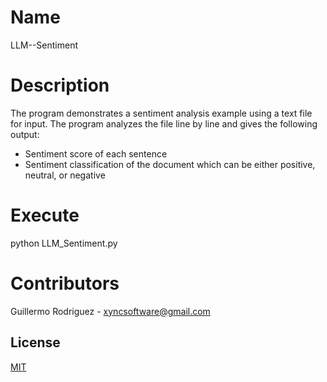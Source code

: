 # Name
LLM--Sentiment

# Description
The program demonstrates a sentiment analysis example using a text file for input. The program analyzes the file line by line and gives the following output:
- Sentiment score of each sentence
- Sentiment classification of the document which can be either positive, neutral, or negative

# Execute
python LLM_Sentiment.py

# Contributors
Guillermo Rodriguez - xyncsoftware@gmail.com


## License
[MIT](https://choosealicense.com/licenses/mit/)